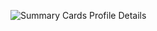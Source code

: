 ![Summary Cards Profile Details](https://github-profile-summary-cards.vercel.app/api/cards/profile-details?username=MoriamAkterSwarna&theme=dracula)
